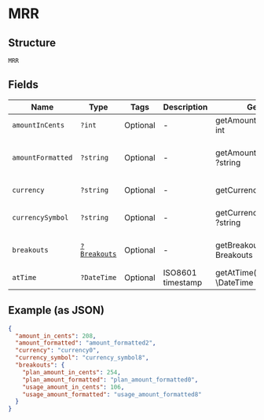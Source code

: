
# MRR

## Structure

`MRR`

## Fields

| Name | Type | Tags | Description | Getter | Setter |
|  --- | --- | --- | --- | --- | --- |
| `amountInCents` | `?int` | Optional | - | getAmountInCents(): ?int | setAmountInCents(?int amountInCents): void |
| `amountFormatted` | `?string` | Optional | - | getAmountFormatted(): ?string | setAmountFormatted(?string amountFormatted): void |
| `currency` | `?string` | Optional | - | getCurrency(): ?string | setCurrency(?string currency): void |
| `currencySymbol` | `?string` | Optional | - | getCurrencySymbol(): ?string | setCurrencySymbol(?string currencySymbol): void |
| `breakouts` | [`?Breakouts`](../../doc/models/breakouts.md) | Optional | - | getBreakouts(): ?Breakouts | setBreakouts(?Breakouts breakouts): void |
| `atTime` | `?DateTime` | Optional | ISO8601 timestamp | getAtTime(): ?\DateTime | setAtTime(?\DateTime atTime): void |

## Example (as JSON)

```json
{
  "amount_in_cents": 208,
  "amount_formatted": "amount_formatted2",
  "currency": "currency0",
  "currency_symbol": "currency_symbol8",
  "breakouts": {
    "plan_amount_in_cents": 254,
    "plan_amount_formatted": "plan_amount_formatted0",
    "usage_amount_in_cents": 106,
    "usage_amount_formatted": "usage_amount_formatted8"
  }
}
```

